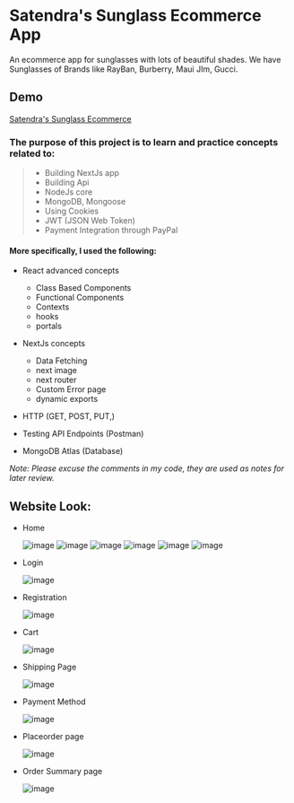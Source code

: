 # Satendra's Sunglass Ecommerce App

An ecommerce app for sunglasses with lots of beautiful shades. We have Sunglasses of Brands like RayBan, Burberry, Maui JIm, Gucci.

## Demo

[Satendra's Sunglass Ecommerce](https://satendra-sunglass-ecommerce.vercel.app/)

### The purpose of this project is to learn and practice concepts related to:

> - Building NextJs app
> - Building Api
> - NodeJs core
> - MongoDB, Mongoose
> - Using Cookies
> - JWT (JSON Web Token)
> - Payment Integration through PayPal

#### More specifically, I used the following:

 - React advanced concepts
    - Class Based Components
    - Functional Components
    - Contexts
    - hooks
    - portals

 - NextJs concepts
    - Data Fetching
    - next image
    - next router
    - Custom Error page
    - dynamic exports

 - HTTP (GET, POST, PUT,)
 - Testing API Endpoints (Postman)
 - MongoDB Atlas (Database)

_Note: Please excuse the comments in my code, they are used as notes for later review._

## Website Look:

- Home

   ![image](https://github.com/Satendra-EXE/ScreenSunG/blob/main/h1.png)
   ![image](https://github.com/Satendra-EXE/ScreenSunG/blob/main/ts.png)
   ![image](https://github.com/Satendra-EXE/ScreenSunG/blob/main/sal.png)
   ![image](https://github.com/Satendra-EXE/ScreenSunG/blob/main/col.png)
   ![image](https://github.com/Satendra-EXE/ScreenSunG/blob/main/col2.png)
   ![image](https://github.com/Satendra-EXE/ScreenSunG/blob/main/Footer.png)

- Login

   ![image](https://github.com/Satendra-EXE/ScreenSunG/blob/main/login.png)

- Registration

   ![image](https://github.com/Satendra-EXE/ScreenSunG/blob/main/regi.png)

- Cart

   ![image](https://github.com/Satendra-EXE/ScreenSunG/blob/main/cart.png)

- Shipping Page

   ![image](https://github.com/Satendra-EXE/ScreenSunG/blob/main/shipp.png)

- Payment Method

   ![image](https://github.com/Satendra-EXE/ScreenSunG/blob/main/payMethod.png)

- Placeorder page

   ![image](https://github.com/Satendra-EXE/ScreenSunG/blob/main/placeOrder.png)

- Order Summary page

   ![image](https://github.com/Satendra-EXE/ScreenSunG/blob/main/orderSummary.png)
